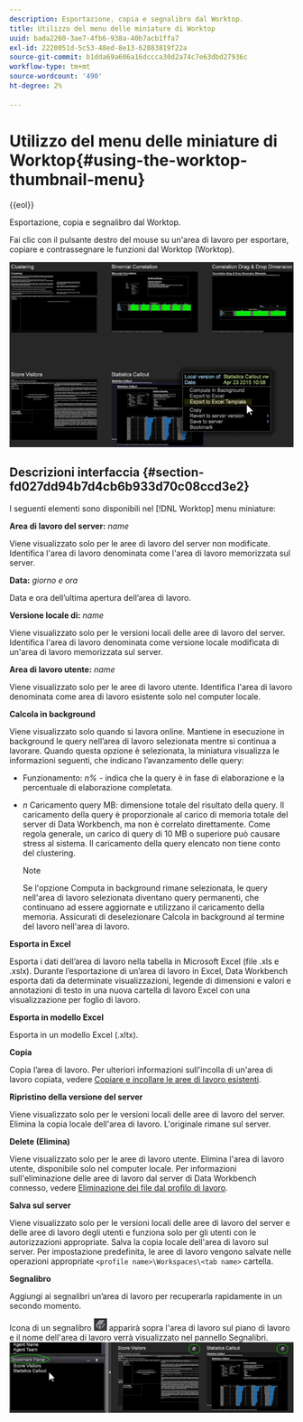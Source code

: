 ```yaml
---
description: Esportazione, copia e segnalibro dal Worktop.
title: Utilizzo del menu delle miniature di Worktop
uuid: bada2260-3ae7-4fb6-938a-40b7acb1ffa7
exl-id: 2220051d-5c53-48ed-8e13-62883819f22a
source-git-commit: b1dda69a606a16dccca30d2a74c7e63dbd27936c
workflow-type: tm+mt
source-wordcount: '490'
ht-degree: 2%

---
```


# Utilizzo del menu delle miniature di Worktop{#using-the-worktop-thumbnail-menu}

{{eol}}

Esportazione, copia e segnalibro dal Worktop.

Fai clic con il pulsante destro del mouse su un&#39;area di lavoro per esportare, copiare e contrassegnare le funzioni dal Worktop (Worktop).

![](assets/thumbnail_menu.png)

## Descrizioni interfaccia {#section-fd027dd94b7d4cb6b933d70c08ccd3e2}

I seguenti elementi sono disponibili nel [!DNL Worktop] menu miniature:

**Area di lavoro del server:** *name*

Viene visualizzato solo per le aree di lavoro del server non modificate. Identifica l&#39;area di lavoro denominata come l&#39;area di lavoro memorizzata sul server.

**Data:** *giorno e ora*

Data e ora dell’ultima apertura dell’area di lavoro.

**Versione locale di:** *name*

Viene visualizzato solo per le versioni locali delle aree di lavoro del server. Identifica l&#39;area di lavoro denominata come versione locale modificata di un&#39;area di lavoro memorizzata sul server.

**Area di lavoro utente:** *name*

Viene visualizzato solo per le aree di lavoro utente. Identifica l&#39;area di lavoro denominata come area di lavoro esistente solo nel computer locale.

**Calcola in background**

Viene visualizzato solo quando si lavora online. Mantiene in esecuzione in background le query nell’area di lavoro selezionata mentre si continua a lavorare. Quando questa opzione è selezionata, la miniatura visualizza le informazioni seguenti, che indicano l’avanzamento delle query:

* Funzionamento: *n%* - indica che la query è in fase di elaborazione e la percentuale di elaborazione completata.
* *n* Caricamento query MB: dimensione totale del risultato della query. Il caricamento della query è proporzionale al carico di memoria totale del server di Data Workbench, ma non è correlato direttamente. Come regola generale, un carico di query di 10 MB o superiore può causare stress al sistema. Il caricamento della query elencato non tiene conto del clustering.

   >[!NOTE]
   >
   >Se l&#39;opzione Computa in background rimane selezionata, le query nell&#39;area di lavoro selezionata diventano query permanenti, che continuano ad essere aggiornate e utilizzano il caricamento della memoria. Assicurati di deselezionare Calcola in background al termine del lavoro nell&#39;area di lavoro.

**Esporta in Excel**

Esporta i dati dell’area di lavoro nella tabella in Microsoft Excel (file .xls e .xslx). Durante l’esportazione di un’area di lavoro in Excel, Data Workbench esporta dati da determinate visualizzazioni, legende di dimensioni e valori e annotazioni di testo in una nuova cartella di lavoro Excel con una visualizzazione per foglio di lavoro.

**Esporta in modello Excel**

Esporta in un modello Excel (.xltx).

**Copia**

Copia l’area di lavoro. Per ulteriori informazioni sull&#39;incolla di un&#39;area di lavoro copiata, vedere [Copiare e incollare le aree di lavoro esistenti](../../home/c-get-started/c-work-worksp/c-create-worksp.md#section-f91ae89b845640c9a4a52820a6110e65).

**Ripristino della versione del server**

Viene visualizzato solo per le versioni locali delle aree di lavoro del server. Elimina la copia locale dell&#39;area di lavoro. L&#39;originale rimane sul server.

**Delete (Elimina)**

Viene visualizzato solo per le aree di lavoro utente. Elimina l&#39;area di lavoro utente, disponibile solo nel computer locale. Per informazioni sull&#39;eliminazione delle aree di lavoro dal server di Data Workbench connesso, vedere [Eliminazione dei file dal profilo di lavoro](../../home/c-get-started/c-admin-intrf/c-prof-mgr/t-del-files-wkg-prof.md#task-1e29c25e6c824cc9b51cb651e835856b).

**Salva sul server**

Viene visualizzato solo per le versioni locali delle aree di lavoro del server e delle aree di lavoro degli utenti e funziona solo per gli utenti con le autorizzazioni appropriate. Salva la copia locale dell&#39;area di lavoro sul server. Per impostazione predefinita, le aree di lavoro vengono salvate nelle operazioni appropriate `<profile name>\Workspaces\<tab name>` cartella.

**Segnalibro**

Aggiungi ai segnalibri un’area di lavoro per recuperarla rapidamente in un secondo momento.

Icona di un segnalibro ![](assets/bookmark_icon.png) apparirà sopra l&#39;area di lavoro sul piano di lavoro e il nome dell&#39;area di lavoro verrà visualizzato nel pannello Segnalibri. ![](assets/bookmark_worktop.png)
